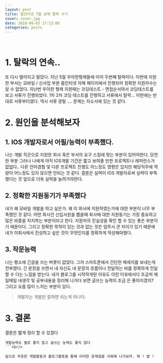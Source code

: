 ```yaml
---
layout: post
title: 줌인터넷 7월 공채 탈락 수기
cover: cover.jpg
date: 2018-08-03 17:13:00
categories: posts
---
```

<br/>

# 1. 탈락의 연속..

또 다시 떨어지고 말았다.
지난 5월 우아한형제들에 이어 두번째 탈락이다.
이번에 지원한 부서는 모바일 / 신사업 부분
줌인터넷 자체 페이지에서 진행되어 정확한 지원자수는 알 수 없었다.
지난번 우아한 형제 지원때는 코딩테스트 - 면접순서여서
코딩테스트를 보고 서류가 진행되었다.
1차 2차 코딩 테스트를 진행하고 서류에서 탈락...
이번에는 반대로 서류부터였다.
역시 서류 광탈 ....
문제는 자소서에 있는 것 같다.

# 2. 원인을 분석해보자

## 1. IOS 개발자로서 어필/능력이 부족했다. ###

나는 개발 직군으로 지원한 회사 혹은 부서의 요구 스킬에 맞는 부분이 있어야한다.
당연한 부분 그러나 나에게 아직 IOS개발 기간은 짧고 보여줄 만한 프로젝트나 레퍼런스가 없없다..
다른 언어경험 및 다른 프로젝트 진행도 어느정도 영향은 있지만 해당직무에 역량이 어느정도 있지 않으면 안되는 것 같다.
결론은 실력이 IOS 개발자로써 실력이 부족했다는 것
앞으로 더욱 실력을 늘려가야한다.


## 2. 정확한 지원동기가 부족했다 ###
내가 왜 모바일 개발을 하고 싶은가.
왜 이 회사에 지원하였는가에 대한 부분이 너무 부족했던 것 같다.
어떤 회사건 신입사원을 뽑을때 회사에 대한 지원동기는 가장 중요하고 많은 비중을 차지하는 부분이라고 한다.
지원자의 진실성을 확인 할 수 있는 좋은 부분이기 때문이다.
그리고 정확한 목적이 있는 것과 없는 것은 업무시 큰 차이가 있기 때문에 내가 이회사에서 진성하고 싶은 것이 무엇인지를 정확하게 작성해야했다.

## 3. 작문능력 ###
나는 평소에 긴글을 쓰는 버릇이 없었다.
그저 스마트폰에서 간단한 메세지를 보내는게 전부였다.
긴 문장을 쓰면서 내 자신도 내 문장의 흐름이나 전달하는 바를 정확하게 전달 할 수 다는 느낌을 받는다.
내가 블로그를 시작하게된 이유도 이런 이유에서다
조금씩 매일매일 내생각 및 공부내용을 정리해 나가다 보면 글쓰는 능력이 조금 은 좋아지겠지?
그리고 요즘 많이 느끼는 부분이 있다.
> 개발자는 개발만 잘하면 되는게 아니다.




# 3. 결론 ##
결론은 짧게 정리 할 수 있겠다

```
개발능력도 별로 좋지 않고 글쓰는 능력도 좋지 않다
```<br/>

앞으로 꾸준한 개발활동과 블로그활동을 통해 이러한 문제점을 극복해 나가보자. 제 ! 발 !

